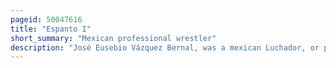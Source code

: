 ```yaml
---
pageid: 50047616
title: "Espanto I"
short_summary: "Mexican professional wrestler"
description: "José Eusebio Vázquez Bernal, was a mexican Luchador, or professional Wrestler from the Mid-1950S until his Death in 1968, best known under the Ring Name Espanto i, Part of Los Espantos alongside his lifelong Friend Fernando Cisneros Carrillo and his younger Brother Miguel Vázquez Bernal. Los Espantos became one of the first identical Teams in Mexico."
---
```

